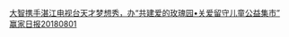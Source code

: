   
[大智携手湛江电视台天才梦想秀，办“共建爱的玫瑰园•关爱留守儿童公益集市”](http://www.dianyue.me/archives/107/kfkt20cn89785mn7/)  
[赢家日报20180801](http://www.dianyue.me/archives/506/p296yq13lfy07b0q/)